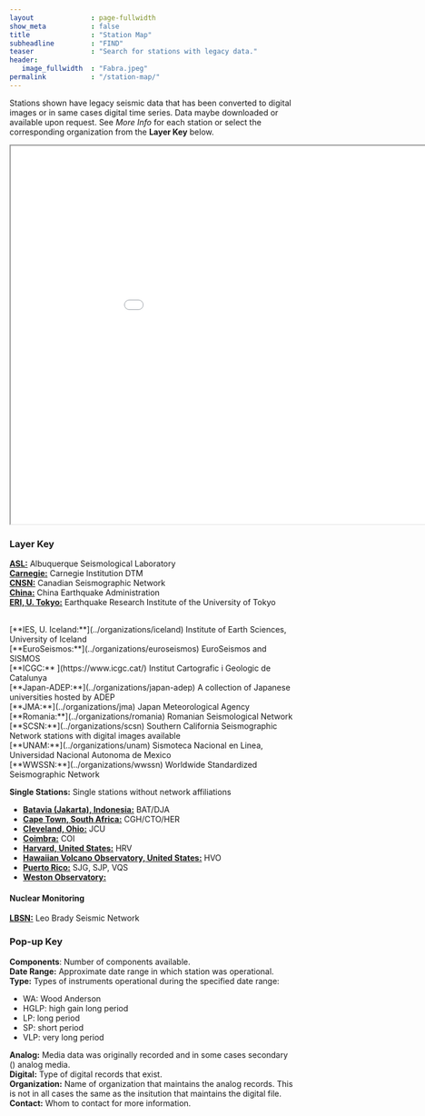 ```yaml
---
layout              : page-fullwidth
show_meta           : false
title               : "Station Map"
subheadline         : "FIND"
teaser              : "Search for stations with legacy data."
header:
   image_fullwidth  : "Fabra.jpeg"
permalink           : "/station-map/"
---
```


Stations shown have legacy seismic data that has been converted to digital images or in same cases digital time series. Data maybe downloaded or available upon request. See *More Info* for each station or select the corresponding organization from the **Layer Key** below.

<iframe src="../pages/maps/station_map.html" width="1000px" height="666px"></iframe>

### Layer Key
[**ASL:**](../organizations/asl) Albuquerque Seismological Laboratory
<br>
[**Carnegie:**](../organizations/carnegie) Carnegie Institution DTM
<br>
[**CNSN:**](../organizations/canada) Canadian Seismographic Network
<br>
[**China:**](../organizations/china) China Earthquake Administration
<br>
[**ERI, U. Tokyo:**](../organizations/eri) Earthquake Research Institute of the University of Tokyo
<!--- **GNS:** GNS New Zealand --->
<br>
[**IES, U. Iceland:**](../organizations/iceland) Institute of Earth Sciences, University of Iceland
<br>
[**EuroSeismos:**](../organizations/euroseismos) EuroSeismos and SISMOS
<br>
[**ICGC:** ](https://www.icgc.cat/) Institut Cartografic i Geologic de Catalunya
<br>
[**Japan-ADEP:**](../organizations/japan-adep) A collection of Japanese universities hosted by ADEP
<br>
[**JMA:**](../organizations/jma) Japan Meteorological Agency
<br>
[**Romania:**](../organizations/romania) Romanian Seismological Network
<br>
[**SCSN:**](../organizations/scsn) Southern California Seismographic Network stations with digital images available
<br>
[**UNAM:**](../organizations/unam) Sismoteca Nacional en Linea, Universidad Nacional Autonoma de Mexico
<br>
[**WWSSN:**](../organizations/wwssn) Worldwide Standardized Seismographic Network

**Single Stations:** Single stations without network affiliations


<!---
* Canberra, Australia: CAN
--->

* [**Batavia (Jakarta), Indonesia:**](../organizations/batavia) BAT/DJA
* [**Cape Town, South Africa:**](../organizations/capetown) CGH/CTO/HER
* [**Cleveland, Ohio:**](../organizations/ohio) JCU
* [**Coimbra:**](../organizations/coimbra) COI
* [**Harvard, United States:**](../organizations/harvard) HRV
* [**Hawaiian Volcano Observatory, United States:**](../organizations/hawaii) HVO
* [**Puerto Rico:**](../organizations/puerto_rico) SJG, SJP, VQS
* [**Weston Observatory:**](../organizations/weston)

#### Nuclear Monitoring
[**LBSN:**](../monitoring/leobrady) Leo Brady Seismic Network

### Pop-up Key

**Components**: Number of components available.
<br>
**Date Range:** Approximate date range in which station was operational.
<br>
**Type:** Types of instruments operational during the specified date range:
  * WA: Wood Anderson
  * HGLP: high gain long period
  * LP: long period
  * SP: short period
  * VLP: very long period

**Analog:**  Media data was originally recorded and in some cases secondary () analog media.
<br>
**Digital:** Type of digital records that exist.
<br>
**Organization:** Name of organization that maintains the analog records. This is not in all cases the same as the insitution that maintains the digital file.
<br>
**Contact:** Whom to contact for more information.
